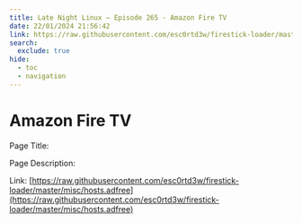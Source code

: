 ```yaml
---
title: Late Night Linux – Episode 265 - Amazon Fire TV
date: 22/01/2024 21:56:42
link: https://raw.githubusercontent.com/esc0rtd3w/firestick-loader/master/misc/hosts.adfree
search:
  exclude: true
hide:
  - toc
  - navigation
---
```


# Amazon Fire TV

Page Title: 

Page Description:  

Link: [https://raw.githubusercontent.com/esc0rtd3w/firestick-loader/master/misc/hosts.adfree](https://raw.githubusercontent.com/esc0rtd3w/firestick-loader/master/misc/hosts.adfree)